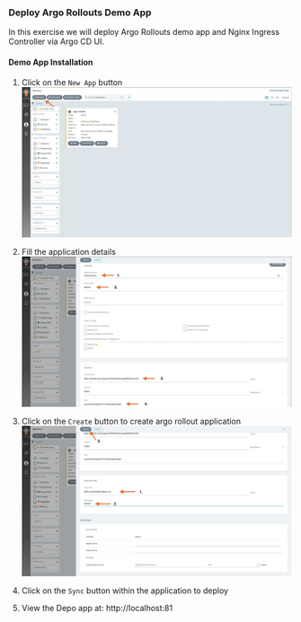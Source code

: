 ### Deploy Argo Rollouts Demo App

In this exercise we will deploy Argo Rollouts demo app and Nginx Ingress Controller via Argo CD UI.

#### Demo App Installation

1. Click on the `New App` button
![main](../../assets/mainscreen.jpg)

1. Fill the application details
![screen2](../../assets/createapp-1.jpg)

1. Click on the `Create` button  to create argo rollout application
![screen3](../../assets/createapp-2.jpg)

1. Click on the `Sync` button within the application to deploy

1. View the Depo app at: http://localhost:81
